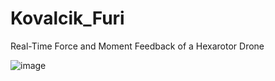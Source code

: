 # Kovalcik_Furi
Real-Time Force and Moment Feedback of a Hexarotor Drone

![image](https://github.com/Richard-Kovalcik/Kovalcik_Furi/assets/113212733/0463e30a-f391-4bee-8d32-4f3a26d5d2aa)

